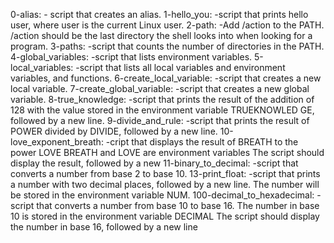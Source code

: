0-alias:			- script that creates an alias.
1-hello_you:			-script that prints hello user, where user is the current Linux user.
2-path:				-Add /action to the PATH. /action should be the last directory the shell looks into when looking for a program.
3-paths:			-script that counts the number of directories in the PATH.
4-global_variables:		-script that lists environment variables.
5-local_variables:		-script that lists all local variables and environment variables, and functions.
6-create_local_variable:	-script that creates a new local variable.
7-create_global_variable:	-script that creates a new global variable.
8-true_knowledge:		-script that prints the result of the addition of 128 with the value stored in the environment variable TRUEKNOWLED					GE, followed by a new line.
9-divide_and_rule:		-script that prints the result of POWER divided by DIVIDE, followed by a new line.
10-love_exponent_breath:	-cript that displays the result of BREATH to the power LOVE
				       BREATH and LOVE are environment variables
				       The script should display the result, followed by a new
11-binary_to_decimal:		-script that converts a number from base 2 to base 10.
13-print_float:			-script that prints a number with two decimal places, followed by a new line.
					The number will be stored in the environment variable NUM.
100-decimal_to_hexadecimal:	-script that converts a number from base 10 to base 16.
					The number in base 10 is stored in the environment variable DECIMAL
					The script should display the number in base 16, followed by a new line